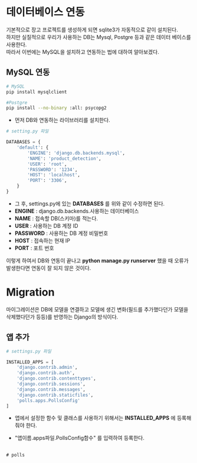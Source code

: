 # 데이터베이스 연동

기본적으로 장고 프로젝트를 생성하게 되면 sqlite3가 자동적으로 같이 설치된다.  
하지만 실질적으로 우리가 사용하는 DB는 Mysql, Postgre 등과 같은 데이터 베이스를 사용한다.  
따라서 이번에는 MySQL을 설치하고 연동하는 법에 대하여 알아보겠다.

## MySQL 연동

```bash
# MySQL
pip install mysqlclient

#Postgre
pip install --no-binary :all: psycopg2
```

* 먼저 DB와 연동하는 라이브러리를 설치한다.

```py
# setting.py 파일

DATABASES = {
    'default': {
        'ENGINE': 'django.db.backends.mysql',
        'NAME': 'product_detection',
        'USER': 'root',
        'PASSWORD': '1234',
        'HOST': 'localhost',
        'PORT': '3306',
    }
}
```

* 그 후, settings.py에 있는 __DATABASES__ 를 위와 같이 수정하면 된다.
* __ENGINE__ : django.db.backends.사용하는 데이터베이스
* __NAME__ : 접속할 DB(스키마)를 적는다.
* __USER__ : 사용하는 DB 계정 ID
* __PASSWORD__ : 사용하는 DB 계정 비밀번호
* __HOST__ : 접속하는 현재 IP
* __PORT__ : 포트 번호

이렇게 하여서 DB와 연동이 끝나고 __python manage.py runserver__ 했을 때 오류가 발생한다면 연동이 잘 되지 않은 것이다.

# Migration

마이그레이션은 DB에 모델을 연결하고 모델에 생긴 변화(필드를 추가했다던가 모델을 삭제했다던가 등등)를 반영하는 Django의 방식이다.

## 앱 추가

```py
# settings.py 파일

INSTALLED_APPS = [
    'django.contrib.admin',
    'django.contrib.auth',
    'django.contrib.contenttypes',
    'django.contrib.sessions',
    'django.contrib.messages',
    'django.contrib.staticfiles',
    'polls.apps.PollsConfig'
]
```

* 앱에서 설정한 함수 및 클래스를 사용하기 위해서는 __INSTALLED_APPS__ 에 등록해줘야 한다.

* "앱이름.apps파일.PollsConfig함수" 를 입력하여 등록한다.

## 

```
# polls


```